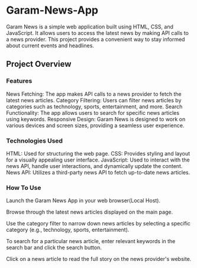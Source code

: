 # Garam-News-App

Garam News is a simple web application built using HTML, CSS, and JavaScript. It allows users to access the latest news by making API calls to a news provider. This project provides a convenient way to stay informed about current events and headlines.

## Project Overview
### Features
News Fetching: The app makes API calls to a news provider to fetch the latest news articles.
Category Filtering: Users can filter news articles by categories such as technology, sports, entertainment, and more.
Search Functionality: The app allows users to search for specific news articles using keywords.
Responsive Design: Garam News is designed to work on various devices and screen sizes, providing a seamless user experience.
### Technologies Used
HTML: Used for structuring the web page.
CSS: Provides styling and layout for a visually appealing user interface.
JavaScript: Used to interact with the news API, handle user interactions, and dynamically update the content.
News API: Utilizes a third-party news API to fetch up-to-date news articles.

### How To Use
Launch the Garam News App in your web browser(Local Host).

Browse through the latest news articles displayed on the main page.

Use the category filter to narrow down news articles by selecting a specific category (e.g., technology, sports, entertainment).

To search for a particular news article, enter relevant keywords in the search bar and click the search button.

Click on a news article to read the full story on the news provider's website.
